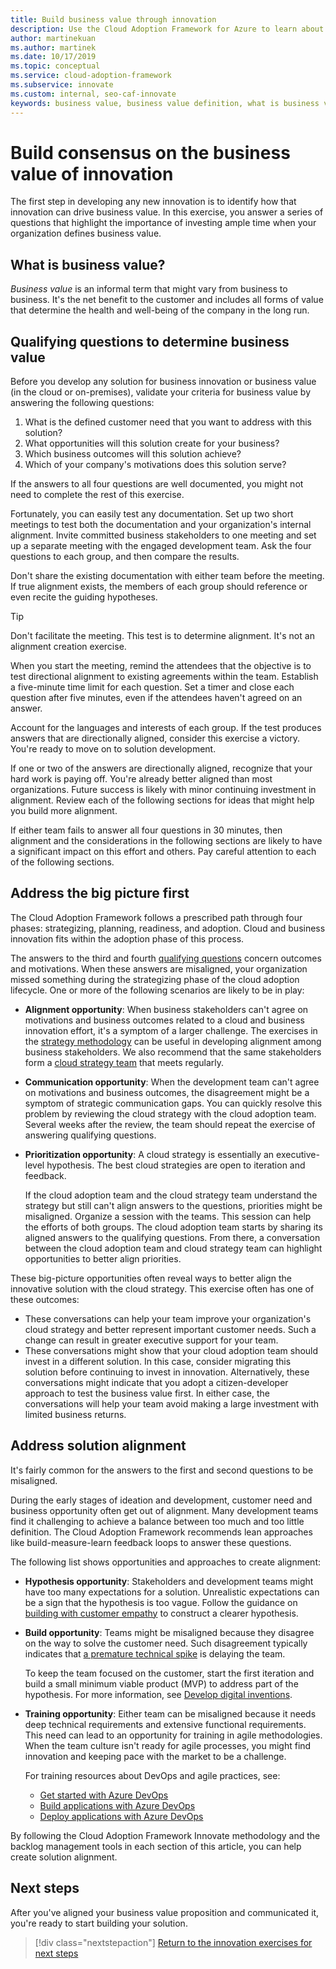 ```yaml
---
title: Build business value through innovation
description: Use the Cloud Adoption Framework for Azure to learn about business value, and how to build consensus around the definition of business value across stakeholders.
author: martinekuan
ms.author: martinek
ms.date: 10/17/2019
ms.topic: conceptual
ms.service: cloud-adoption-framework
ms.subservice: innovate
ms.custom: internal, seo-caf-innovate
keywords: business value, business value definition, what is business value, business values, business innovation
---
```


# Build consensus on the business value of innovation

The first step in developing any new innovation is to identify how that innovation can drive business value. In this exercise, you answer a series of questions that highlight the importance of investing ample time when your organization defines business value.

## What is business value?

*Business value* is an informal term that might vary from business to business. It's the net benefit to the customer and includes all forms of value that determine the health and well-being of the company in the long run.

## Qualifying questions to determine business value

Before you develop any solution for business innovation or business value (in the cloud or on-premises), validate your criteria for business value by answering the following questions:

1. What is the defined customer need that you want to address with this solution?
2. What opportunities will this solution create for your business?
3. Which business outcomes will this solution achieve?
4. Which of your company's motivations does this solution serve?

If the answers to all four questions are well documented, you might not need to complete the rest of this exercise.

Fortunately, you can easily test any documentation. Set up two short meetings to test both the documentation and your organization's internal alignment. Invite committed business stakeholders to one meeting and set up a separate meeting with the engaged development team. Ask the four questions to each group, and then compare the results.

Don't share the existing documentation with either team before the meeting. If true alignment exists, the members of each group should reference or even recite the guiding hypotheses.

<!-- -->

> [!TIP]
> Don't facilitate the meeting. This test is to determine alignment. It's not an alignment creation exercise.
>
> When you start the meeting, remind the attendees that the objective is to test directional alignment to existing agreements within the team. Establish a five-minute time limit for each question. Set a timer and close each question after five minutes, even if the attendees haven't agreed on an answer.

Account for the languages and interests of each group. If the test produces answers that are directionally aligned, consider this exercise a victory. You're ready to move on to solution development.

If one or two of the answers are directionally aligned, recognize that your hard work is paying off. You're already better aligned than most organizations. Future success is likely with minor continuing investment in alignment. Review each of the following sections for ideas that might help you build more alignment.

If either team fails to answer all four questions in 30 minutes, then alignment and the considerations in the following sections are likely to have a significant impact on this effort and others. Pay careful attention to each of the following sections.

<!-- docutune:casing "Strategy, Plan, Ready, and Adopt" -->

## Address the big picture first

The Cloud Adoption Framework follows a prescribed path through four phases: strategizing, planning, readiness, and adoption. Cloud and business innovation fits within the adoption phase of this process.

The answers to the third and fourth [qualifying questions](#qualifying-questions-to-determine-business-value) concern outcomes and motivations. When these answers are misaligned, your organization missed something during the strategizing phase of the cloud adoption lifecycle. One or more of the following scenarios are likely to be in play:

- **Alignment opportunity**: When business stakeholders can't agree on motivations and business outcomes related to a cloud and business innovation effort, it's a symptom of a larger challenge. The exercises in the [strategy methodology](../strategy/index.md) can be useful in developing alignment among business stakeholders. We also recommend that the same stakeholders form a [cloud strategy team](../organize/cloud-strategy.md) that meets regularly.

- **Communication opportunity**: When the development team can't agree on motivations and business outcomes, the disagreement might be a symptom of strategic communication gaps. You can quickly resolve this problem by reviewing the cloud strategy with the cloud adoption team. Several weeks after the review, the team should repeat the exercise of answering qualifying questions.

- **Prioritization opportunity**: A cloud strategy is essentially an executive-level hypothesis. The best cloud strategies are open to iteration and feedback.

  If the cloud adoption team and the cloud strategy team understand the strategy but still can't align answers to the questions, priorities might be misaligned. Organize a session with the teams. This session can help the efforts of both groups. The cloud adoption team starts by sharing its aligned answers to the qualifying questions. From there, a conversation between the cloud adoption team and cloud strategy team can highlight opportunities to better align priorities.

These big-picture opportunities often reveal ways to better align the innovative solution with the cloud strategy. This exercise often has one of these outcomes:

- These conversations can help your team improve your organization's cloud strategy and better represent important customer needs. Such a change can result in greater executive support for your team.
- These conversations might show that your cloud adoption team should invest in a different solution. In this case, consider migrating this solution before continuing to invest in innovation. Alternatively, these conversations might indicate that you adopt a citizen-developer approach to test the business value first. In either case, the conversations will help your team avoid making a large investment with limited business returns.

## Address solution alignment

It's fairly common for the answers to the first and second questions to be misaligned.

During the early stages of ideation and development, customer need and business opportunity often get out of alignment. Many development teams find it challenging to achieve a balance between too much and too little definition. The Cloud Adoption Framework recommends lean approaches like build-measure-learn feedback loops to answer these questions.

The following list shows opportunities and approaches to create alignment:

- **Hypothesis opportunity**: Stakeholders and development teams might have too many expectations for a solution. Unrealistic expectations can be a sign that the hypothesis is too vague. Follow the guidance on [building with customer empathy](./considerations/build.md) to construct a clearer hypothesis.
- **Build opportunity**: Teams might be misaligned because they disagree on the way to solve the customer need. Such disagreement typically indicates that [a premature technical spike](./considerations/build.md#reduce-complexity-and-delay-technical-spikes) is delaying the team.

  To keep the team focused on the customer, start the first iteration and build a small minimum viable product (MVP) to address part of the hypothesis. For more information, see [Develop digital inventions](./considerations/invention.md).
- **Training opportunity**: Either team can be misaligned because it needs deep technical requirements and extensive functional requirements. This need can lead to an opportunity for training in agile methodologies. When the team culture isn't ready for agile processes, you might find innovation and keeping pace with the market to be a challenge.

  For training resources about DevOps and agile practices, see:
  - [Get started with Azure DevOps](/training/paths/evolve-your-devops-practices/)
  - [Build applications with Azure DevOps](/training/paths/build-applications-with-azure-devops/)
  - [Deploy applications with Azure DevOps](/training/paths/deploy-applications-with-azure-devops/)

By following the Cloud Adoption Framework Innovate methodology and the backlog management tools in each section of this article, you can help create solution alignment.

## Next steps

After you've aligned your business value proposition and communicated it, you're ready to start building your solution.

> [!div class="nextstepaction"]
> [Return to the innovation exercises for next steps](./index.md)
